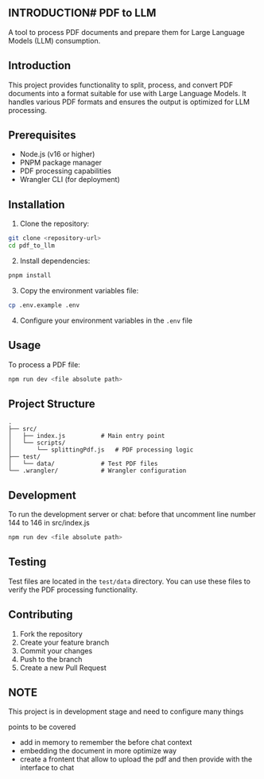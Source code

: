 ## INTRODUCTION# PDF to LLM

A tool to process PDF documents and prepare them for Large Language Models (LLM) consumption.

## Introduction

This project provides functionality to split, process, and convert PDF documents into a format suitable for use with Large Language Models. It handles various PDF formats and ensures the output is optimized for LLM processing.

## Prerequisites

- Node.js (v16 or higher)
- PNPM package manager
- PDF processing capabilities
- Wrangler CLI (for deployment)

## Installation

1. Clone the repository:
```bash
git clone <repository-url>
cd pdf_to_llm
```

2. Install dependencies:
```bash
pnpm install
```

3. Copy the environment variables file:
```bash
cp .env.example .env
```

4. Configure your environment variables in the `.env` file

## Usage

To process a PDF file:
```bash
npm run dev <file absolute path>
```
## Project Structure

```
.
├── src/
│   ├── index.js          # Main entry point
│   └── scripts/
│       └── splittingPdf.js   # PDF processing logic
├── test/
│   └── data/             # Test PDF files
└── .wrangler/            # Wrangler configuration
```

## Development

To run the development server or chat:
before that uncomment line number 144 to 146 in src/index.js
```bash
npm run dev <file absolute path>
```

## Testing

Test files are located in the `test/data` directory. You can use these files to verify the PDF processing functionality.

## Contributing

1. Fork the repository
2. Create your feature branch
3. Commit your changes
4. Push to the branch
5. Create a new Pull Request

## NOTE

This project is in development stage and need to configure many things

points to be covered
- add in memory to remember the before chat context
- embedding the document in more optimize way 
- create a frontent that allow to upload the pdf and then provide with the interface to chat